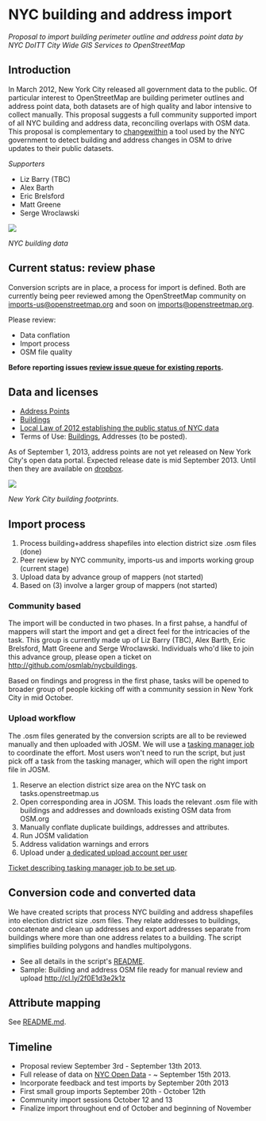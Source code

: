 # NYC building and address import

*Proposal to import building perimeter outline and address point data by NYC DoITT City Wide GIS Services to OpenStreetMap*

## Introduction

In March 2012, New York City released all government data to the public. Of particular interest to OpenStreetMap are building perimeter outlines and address point data, both datasets are of high quality and labor intensive to collect manually. This proposal suggests a full community supported import of all NYC building and address data, reconciling overlaps with OSM data. This proposal is complementary to [changewithin](https://github.com/osmlab/changewithin) a tool used by the NYC government to detect building and address changes in OSM to drive updates to their public datasets.

*Supporters*

- Liz Barry (TBC)
- Alex Barth
- Eric Brelsford
- Matt Greene
- Serge Wroclawski

![](https://github-camo.global.ssl.fastly.net/0cfc1d9a6d96855901f48b9ffda04e5d72253589/687474703a2f2f636c2e6c792f696d6167652f31443143334d3079334d34332f53637265656e25323053686f74253230323031332d30382d30322532306174253230312e35322e3033253230504d2e706e67)

*NYC building data*

## Current status: review phase

Conversion scripts are in place, a process for import is defined. Both are currently being peer reviewed among the OpenStreetMap community on imports-us@openstreetmap.org and soon on imports@openstreetmap.org.

Please review:

- Data conflation
- Import process
- OSM file quality

**Before reporting issues [review issue queue for existing reports](https://github.com/osmlab/dcbuildings/issues?state=open).**

## Data and licenses

- [Address Points](https://dl.dropboxusercontent.com/u/479174/NYC/NYC_AddressPoint.zip)
- [Buildings](https://data.cityofnewyork.us/Housing-Development/Building-Perimeter-Outlines/r7fd-yd5e)
- [Local Law of 2012 establishing the public status of NYC data](http://www.nyc.gov/html/doitt/html/open/local_law_11_2012.shtml)
- Terms of Use: [Buildings](https://data.cityofnewyork.us/Housing-Development/Building-Perimeter-Outlines/r7fd-yd5e/about), Addresses (to be posted).

As of September 1, 2013, address points are not yet released on New York City's open data portal. Expected release date is mid September 2013. Until then they are available on [dropbox](https://dl.dropboxusercontent.com/u/479174/NYC/NYC_AddressPoint.zip).

![](https://f.cloud.github.com/assets/843058/941113/ea2ab0fe-013c-11e3-8325-bfb8aa0326ba.gif)

*New York City building footprints.*

## Import process

1. Process building+address shapefiles into election district size .osm files (done)
2. Peer review by NYC community, imports-us and imports working group (current stage)
3. Upload data by advance group of mappers (not started)
4. Based on (3) involve a larger group of mappers (not started)

### Community based

The import will be conducted in two phases. In a first pahse, a handful of mappers will start the import and get a direct feel for the intricacies of the task. This group is currently made up of Liz Barry (TBC), Alex Barth, Eric Brelsford, Matt Greene and Serge Wroclawski. Individuals who'd like to join this advance group, please open a ticket on http://github.com/osmlab/nycbuildings.

Based on findings and progress in the first phase, tasks will be opened to broader group of people kicking off with a community session in New York City in mid October.

### Upload workflow

The .osm files generated by the conversion scripts are all to be reviewed manually and then uploaded with JOSM. We will use a [tasking manager job](http://wiki.openstreetmap.org/wiki/OSM_Tasking_Manager) to coordinate the effort. Most users won't need to run the script, but just pick off a task from the tasking manager, which will open the right import file in JOSM.

1. Reserve an election district size area on the NYC task on tasks.openstreetmap.us
2. Open corresponding area in JOSM. This loads the relevant .osm file with buildings and addresses and downloads existing OSM data from OSM.org
3. Manually conflate duplicate buildings, addresses and attributes.
4. Run JOSM validation
5. Address validation warnings and errors
6. Upload under [a dedicated upload account per user](https://github.com/osmlab/dcbuildings/issues/18)

[Ticket describing tasking manager job to be set up](https://github.com/osmlab/nycbuildings/issues/4).

## Conversion code and converted data

We have created scripts that process NYC building and address shapefiles into
election district size .osm files. They relate addresses to buildings, concatenate
and clean up addresses and export addresses separate from buildings where
more than one address relates to a building. The script simplifies building
polygons and handles multipolygons.

- See all details in the script's [README](https://github.com/osmlab/nycbuildings).
- Sample: Building and address OSM file ready for manual review and upload http://cl.ly/2f0E1d3e2k1z

## Attribute mapping

See [README.md](https://github.com/osmlab/nycbuildings).

## Timeline

- Proposal review September 3rd - September 13th 2013.
- Full release of data on [NYC Open Data](https://data.cityofnewyork.us/) - ~ September 15th 2013.
- Incorporate feedback and test imports by September 20th 2013
- First small group imports September 20th - October 12th
- Community import sessions October 12 and 13
- Finalize import throughout end of October and beginning of November
